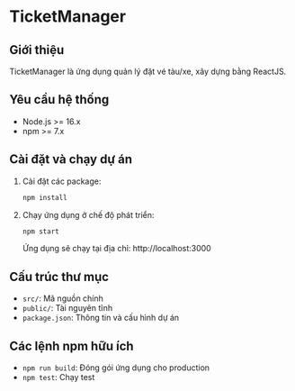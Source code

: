 # TicketManager

## Giới thiệu

TicketManager là ứng dụng quản lý đặt vé tàu/xe, xây dựng bằng ReactJS.

## Yêu cầu hệ thống

- Node.js >= 16.x
- npm >= 7.x

## Cài đặt và chạy dự án

1. Cài đặt các package:
   ```cmd
   npm install
   ```
2. Chạy ứng dụng ở chế độ phát triển:
   ```cmd
   npm start
   ```
   Ứng dụng sẽ chạy tại địa chỉ: http://localhost:3000

## Cấu trúc thư mục

- `src/`: Mã nguồn chính
- `public/`: Tài nguyên tĩnh
- `package.json`: Thông tin và cấu hình dự án

## Các lệnh npm hữu ích

- `npm run build`: Đóng gói ứng dụng cho production
- `npm test`: Chạy test
